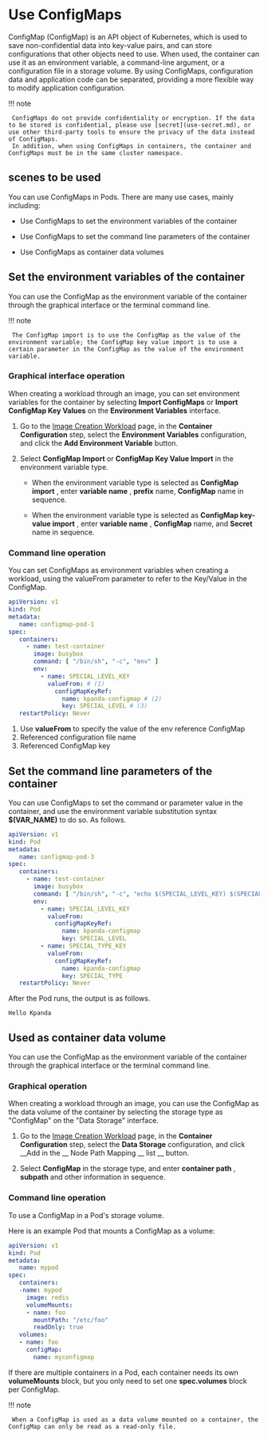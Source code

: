 # Use ConfigMaps

ConfigMap (ConfigMap) is an API object of Kubernetes, which is used to save non-confidential data into key-value pairs, and can store configurations that other objects need to use.
When used, the container can use it as an environment variable, a command-line argument, or a configuration file in a storage volume. By using ConfigMaps, configuration data and application code can be separated, providing a more flexible way to modify application configuration.

!!! note

     ConfigMaps do not provide confidentiality or encryption. If the data to be stored is confidential, please use [secret](use-secret.md), or use other third-party tools to ensure the privacy of the data instead of ConfigMaps.
     In addition, when using ConfigMaps in containers, the container and ConfigMaps must be in the same cluster namespace.

## scenes to be used

You can use ConfigMaps in Pods. There are many use cases, mainly including:

- Use ConfigMaps to set the environment variables of the container

- Use ConfigMaps to set the command line parameters of the container

- Use ConfigMaps as container data volumes

## Set the environment variables of the container

You can use the ConfigMap as the environment variable of the container through the graphical interface or the terminal command line.

!!! note

     The ConfigMap import is to use the ConfigMap as the value of the environment variable; the ConfigMap key value import is to use a certain parameter in the ConfigMap as the value of the environment variable.

### Graphical interface operation

When creating a workload through an image, you can set environment variables for the container by selecting __Import ConfigMaps__ or __Import ConfigMap Key Values__ on the __Environment Variables__ interface.

1. Go to the [Image Creation Workload](../workloads/create-deployment.md) page, in the __Container Configuration__ step, select the __Environment Variables__ configuration, and click the __Add Environment Variable__ button.

     

2. Select __ConfigMap Import__ or __ConfigMap Key Value Import__ in the environment variable type.

     - When the environment variable type is selected as __ConfigMap import__ , enter __variable name__ , __prefix__ name, __ConfigMap__ name in sequence.

     - When the environment variable type is selected as __ConfigMap key-value import__ , enter __variable name__ , __ConfigMap__ name, and __Secret__ name in sequence.

### Command line operation

You can set ConfigMaps as environment variables when creating a workload, using the valueFrom parameter to refer to the Key/Value in the ConfigMap.

```yaml
apiVersion: v1
kind: Pod
metadata:
   name: configmap-pod-1
spec:
   containers:
     - name: test-container
       image: busybox
       command: [ "/bin/sh", "-c", "env" ]
       env:
         - name: SPECIAL_LEVEL_KEY
           valueFrom: # (1)
             configMapKeyRef:
               name: kpanda-configmap # (2)
               key: SPECIAL_LEVEL # (3)
   restartPolicy: Never
```

1. Use __valueFrom__ to specify the value of the env reference ConfigMap
2. Referenced configuration file name
3. Referenced ConfigMap key

## Set the command line parameters of the container

You can use ConfigMaps to set the command or parameter value in the container, and use the environment variable substitution syntax __$(VAR_NAME)__ to do so. As follows.

```yaml
apiVersion: v1
kind: Pod
metadata:
   name: configmap-pod-3
spec:
   containers:
     - name: test-container
       image: busybox
       command: [ "/bin/sh", "-c", "echo $(SPECIAL_LEVEL_KEY) $(SPECIAL_TYPE_KEY)" ]
       env:
         - name: SPECIAL_LEVEL_KEY
           valueFrom:
             configMapKeyRef:
               name: kpanda-configmap
               key: SPECIAL_LEVEL
         - name: SPECIAL_TYPE_KEY
           valueFrom:
             configMapKeyRef:
               name: kpanda-configmap
               key: SPECIAL_TYPE
   restartPolicy: Never
```

After the Pod runs, the output is as follows.

```none
Hello Kpanda
```

## Used as container data volume

You can use the ConfigMap as the environment variable of the container through the graphical interface or the terminal command line.

### Graphical operation

When creating a workload through an image, you can use the ConfigMap as the data volume of the container by selecting the storage type as "ConfigMap" on the "Data Storage" interface.

1. Go to the [Image Creation Workload](../workloads/create-deployment.md) page, in the __Container Configuration__ step, select the __Data Storage__ configuration, and click __Add in the __ Node Path Mapping __ list __ button.

     

2. Select __ConfigMap__ in the storage type, and enter __container path__ , __subpath__ and other information in sequence.

### Command line operation

To use a ConfigMap in a Pod's storage volume.

Here is an example Pod that mounts a ConfigMap as a volume:

```yaml
apiVersion: v1
kind: Pod
metadata:
   name: mypod
spec:
   containers:
   -name: mypod
     image: redis
     volumeMounts:
     - name: foo
       mountPath: "/etc/foo"
       readOnly: true
   volumes:
   - name: foo
     configMap:
       name: myconfigmap
```

If there are multiple containers in a Pod, each container needs its own __volumeMounts__ block, but you only need to set one __spec.volumes__ block per ConfigMap.

!!! note

     When a ConfigMap is used as a data volume mounted on a container, the ConfigMap can only be read as a read-only file.